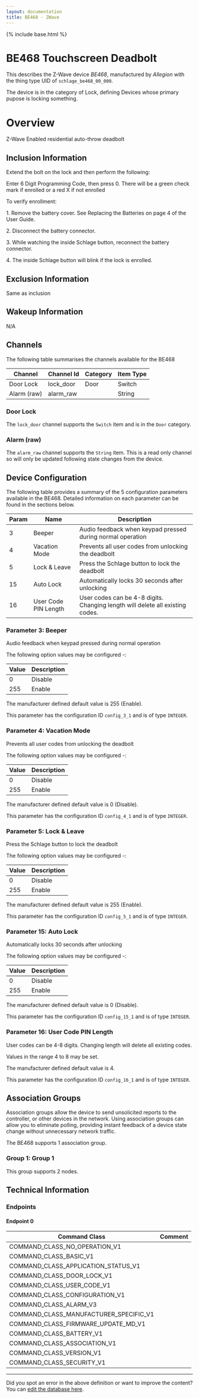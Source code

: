 ```yaml
---
layout: documentation
title: BE468 - ZWave
---
```


{% include base.html %}

# BE468 Touchscreen Deadbolt
This describes the Z-Wave device *BE468*, manufactured by *Allegion* with the thing type UID of ```schlage_be468_00_000```.

The device is in the category of Lock, defining Devices whose primary pupose is locking something.

# Overview
Z-Wave Enabled residential auto-throw deadbolt

## Inclusion Information
Extend the bolt on the lock and then perform the following:

Enter 6 Digit Programming Code, then press 0. There will be a green check mark if enrolled or a red X if not enrolled

To verify enrollment:

1\. Remove the battery cover. See Replacing the Batteries on page 4 of the User Guide.

2\. Disconnect the battery connector.

3\. While watching the inside Schlage button, reconnect the battery connector.

4\. The inside Schlage button will blink if the lock is enrolled.

## Exclusion Information
Same as inclusion

## Wakeup Information
N/A

## Channels
The following table summarises the channels available for the BE468

| Channel | Channel Id | Category | Item Type |
|---------|------------|----------|-----------|
| Door Lock | lock_door | Door | Switch | 
| Alarm (raw) | alarm_raw |  | String | 

### Door Lock
The ```lock_door``` channel supports the ```Switch``` item and is in the ```Door``` category.

### Alarm (raw)
The ```alarm_raw``` channel supports the ```String``` item. This is a read only channel so will only be updated following state changes from the device.



## Device Configuration
The following table provides a summary of the 5 configuration parameters available in the BE468.
Detailed information on each parameter can be found in the sections below.

| Param | Name  | Description |
|-------|-------|-------------|
| 3 | Beeper | Audio feedback when keypad pressed during normal operation |
| 4 | Vacation Mode | Prevents all user codes from unlocking the deadbolt |
| 5 | Lock & Leave | Press the Schlage button to lock the deadbolt |
| 15 | Auto Lock | Automatically locks 30 seconds after unlocking |
| 16 | User Code PIN Length | User codes can be 4-8 digits. Changing length will delete all existing codes. |

### Parameter 3: Beeper
Audio feedback when keypad pressed during normal operation

The following option values may be configured -:

| Value  | Description |
|--------|-------------|
| 0 | Disable |
| 255 | Enable |

The manufacturer defined default value is 255 (Enable).

This parameter has the configuration ID ```config_3_1``` and is of type ```INTEGER```.


### Parameter 4: Vacation Mode
Prevents all user codes from unlocking the deadbolt

The following option values may be configured -:

| Value  | Description |
|--------|-------------|
| 0 | Disable |
| 255 | Enable |

The manufacturer defined default value is 0 (Disable).

This parameter has the configuration ID ```config_4_1``` and is of type ```INTEGER```.


### Parameter 5: Lock & Leave
Press the Schlage button to lock the deadbolt

The following option values may be configured -:

| Value  | Description |
|--------|-------------|
| 0 | Disable |
| 255 | Enable |

The manufacturer defined default value is 255 (Enable).

This parameter has the configuration ID ```config_5_1``` and is of type ```INTEGER```.


### Parameter 15: Auto Lock
Automatically locks 30 seconds after unlocking

The following option values may be configured -:

| Value  | Description |
|--------|-------------|
| 0 | Disable |
| 255 | Enable |

The manufacturer defined default value is 0 (Disable).

This parameter has the configuration ID ```config_15_1``` and is of type ```INTEGER```.


### Parameter 16: User Code PIN Length
User codes can be 4-8 digits. Changing length will delete all existing codes.

Values in the range 4 to 8 may be set.

The manufacturer defined default value is 4.

This parameter has the configuration ID ```config_16_1``` and is of type ```INTEGER```.


## Association Groups
Association groups allow the device to send unsolicited reports to the controller, or other devices in the network. Using association groups can allow you to eliminate polling, providing instant feedback of a device state change without unnecessary network traffic.

The BE468 supports 1 association group.

### Group 1: Group 1

This group supports 2 nodes.

## Technical Information

### Endpoints

#### Endpoint 0

| Command Class | Comment |
|---------------|---------|
| COMMAND_CLASS_NO_OPERATION_V1| |
| COMMAND_CLASS_BASIC_V1| |
| COMMAND_CLASS_APPLICATION_STATUS_V1| |
| COMMAND_CLASS_DOOR_LOCK_V1| |
| COMMAND_CLASS_USER_CODE_V1| |
| COMMAND_CLASS_CONFIGURATION_V1| |
| COMMAND_CLASS_ALARM_V3| |
| COMMAND_CLASS_MANUFACTURER_SPECIFIC_V1| |
| COMMAND_CLASS_FIRMWARE_UPDATE_MD_V1| |
| COMMAND_CLASS_BATTERY_V1| |
| COMMAND_CLASS_ASSOCIATION_V1| |
| COMMAND_CLASS_VERSION_V1| |
| COMMAND_CLASS_SECURITY_V1| |

---

Did you spot an error in the above definition or want to improve the content?
You can [edit the database here](http://www.cd-jackson.com/index.php/zwave/zwave-device-database/zwave-device-list/devicesummary/240).
